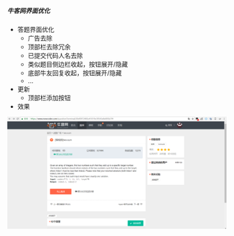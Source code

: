 ##### 牛客网界面优化
* 答题界面优化
	* 广告去除
	* 顶部栏去除冗余
	* 已提交代码人名去除
	* 类似题目侧边栏收起，按钮展开/隐藏
	* 底部牛友回复收起，按钮展开/隐藏
	* ...
* 更新
	* 顶部栏添加按钮
* 效果

![](https://github.com/logicr/JavaScript/blob/master/Nowcoder-move-AD/%E6%95%88%E6%9E%9C%E5%9B%BE.png)
